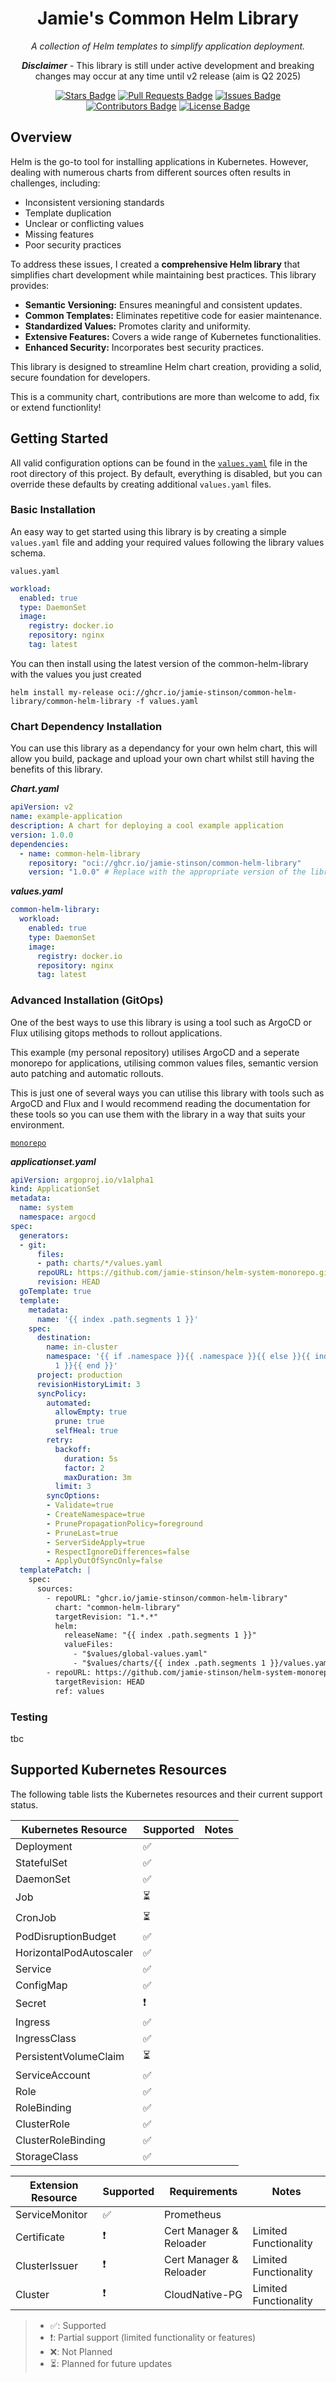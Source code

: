 <div align="center">

# Jamie's Common Helm Library

*A collection of Helm templates to simplify application deployment.*

***Disclaimer*** - This library is still under active development and breaking changes may occur at any time until v2 release (aim is Q2 2025)

</div>

<div align="center">
  <a href="https://github.com/jamie-stinson/common-helm-library/stargazers"><img src="https://img.shields.io/github/stars/jamie-stinson/common-helm-library?style=for-the-badge" alt="Stars Badge"/></a>
  <a href="https://github.com/jamie-stinson/common-helm-library/pulls"><img src="https://img.shields.io/github/issues-pr/jamie-stinson/common-helm-library?style=for-the-badge" alt="Pull Requests Badge"/></a>
  <a href="https://github.com/jamie-stinson/common-helm-library/issues"><img src="https://img.shields.io/github/issues/jamie-stinson/common-helm-library?style=for-the-badge" alt="Issues Badge"/></a>
  <a href="https://github.com/jamie-stinson/common-helm-library/graphs/contributors"><img src="https://img.shields.io/github/contributors/jamie-stinson/common-helm-library?style=for-the-badge" alt="Contributors Badge"/></a>
  <a href="https://github.com/jamie-stinson/common-helm-library/blob/master/LICENSE"><img src="https://img.shields.io/github/license/jamie-stinson/common-helm-library?style=for-the-badge" alt="License Badge"/></a>
</div>  


## Overview

Helm is the go-to tool for installing applications in Kubernetes. However, dealing with numerous charts from different sources often results in challenges, including:  

- Inconsistent versioning standards  
- Template duplication  
- Unclear or conflicting values  
- Missing features  
- Poor security practices  

To address these issues, I created a **comprehensive Helm library** that simplifies chart development while maintaining best practices. This library provides:  

- **Semantic Versioning:** Ensures meaningful and consistent updates.  
- **Common Templates:** Eliminates repetitive code for easier maintenance.  
- **Standardized Values:** Promotes clarity and uniformity.  
- **Extensive Features:** Covers a wide range of Kubernetes functionalities.  
- **Enhanced Security:** Incorporates best security practices.  

This library is designed to streamline Helm chart creation, providing a solid, secure foundation for developers.

This is a community chart, contributions are more than welcome to add, fix or extend functionlity!

## Getting Started  

All valid configuration options can be found in the [`values.yaml`](https://raw.githubusercontent.com/jamie-stinson/common-helm-library/main/values.yaml) file in the root directory of this project. By default, everything is disabled, but you can override these defaults by creating additional `values.yaml` files.  

### Basic Installation  

An easy way to get started using this library is by creating a simple `values.yaml` file and adding your required values following the library values schema.

`values.yaml`
```yaml
workload:
  enabled: true
  type: DaemonSet
  image:
    registry: docker.io
    repository: nginx
    tag: latest
```
You can then install using the latest version of the common-helm-library with the values you just created

```helm install my-release oci://ghcr.io/jamie-stinson/common-helm-library/common-helm-library -f values.yaml```

### Chart Dependency Installation

You can use this library as a dependancy for your own helm chart, this will allow you build, package and upload your own chart whilst still having the benefits of this library. 

***Chart.yaml***
```yaml
apiVersion: v2
name: example-application
description: A chart for deploying a cool example application
version: 1.0.0
dependencies:
  - name: common-helm-library
    repository: "oci://ghcr.io/jamie-stinson/common-helm-library"
    version: "1.0.0" # Replace with the appropriate version of the library
```

***values.yaml***
```yaml
common-helm-library:
  workload:
    enabled: true
    type: DaemonSet
    image:
      registry: docker.io
      repository: nginx
      tag: latest
```

### Advanced Installation (GitOps)

One of the best ways to use this library is using a tool such as ArgoCD or Flux utilising gitops methods to rollout applications.

This example (my personal repository) utilises ArgoCD and a seperate monorepo for applications, utilising common values files, semantic version auto patching and automatic rollouts.

This is just one of several ways you can utilise this library with tools such as ArgoCD and Flux and I would recommend reading the documentation for these tools so you can use them with the library in a way that suits your environment.

[`monorepo`](https://github.com/jamie-stinson/helm-system-monorepo)

***applicationset.yaml***
```yaml
apiVersion: argoproj.io/v1alpha1
kind: ApplicationSet
metadata:
  name: system
  namespace: argocd
spec:
  generators:
  - git:
      files:
      - path: charts/*/values.yaml
      repoURL: https://github.com/jamie-stinson/helm-system-monorepo.git
      revision: HEAD
  goTemplate: true
  template:
    metadata:
      name: '{{ index .path.segments 1 }}'
    spec:
      destination:
        name: in-cluster
        namespace: '{{ if .namespace }}{{ .namespace }}{{ else }}{{ index .path.segments
          1 }}{{ end }}'
      project: production
      revisionHistoryLimit: 3
      syncPolicy:
        automated:
          allowEmpty: true
          prune: true
          selfHeal: true
        retry:
          backoff:
            duration: 5s
            factor: 2
            maxDuration: 3m
          limit: 3
        syncOptions:
        - Validate=true
        - CreateNamespace=true
        - PrunePropagationPolicy=foreground
        - PruneLast=true
        - ServerSideApply=true
        - RespectIgnoreDifferences=false
        - ApplyOutOfSyncOnly=false
  templatePatch: |
    spec:
      sources:
        - repoURL: "ghcr.io/jamie-stinson/common-helm-library"
          chart: "common-helm-library"
          targetRevision: "1.*.*"
          helm:
            releaseName: "{{ index .path.segments 1 }}"
            valueFiles:
              - "$values/global-values.yaml"
              - "$values/charts/{{ index .path.segments 1 }}/values.yaml"
        - repoURL: https://github.com/jamie-stinson/helm-system-monorepo.git
          targetRevision: HEAD
          ref: values
```

### Testing

tbc

## Supported Kubernetes Resources

The following table lists the Kubernetes resources and their current support status.

| Kubernetes Resource     | Supported     | Notes                          |
|-------------------------|---------------|--------------------------------|
| Deployment              | ✅             |  
| StatefulSet             | ✅             |
| DaemonSet               | ✅             |
| Job                     | ⏳             |
| CronJob                 | ⏳             |
| PodDisruptionBudget     | ✅             |
| HorizontalPodAutoscaler | ✅             |
| Service                 | ✅             |
| ConfigMap               | ✅             |
| Secret                  | ❗             |
| Ingress                 | ✅             |
| IngressClass            | ✅             |
| PersistentVolumeClaim   | ⏳             |
| ServiceAccount          | ✅             |
| Role                    | ✅             |
| RoleBinding             | ✅             |
| ClusterRole             | ✅             |
| ClusterRoleBinding      | ✅             |
| StorageClass            | ✅             |

| Extension Resource      | Supported     | Requirements             | Notes              |
|-------------------------|---------------|--------------------------|--------------------|
| ServiceMonitor          | ✅             | Prometheus               |       
| Certificate             | ❗             | Cert Manager & Reloader  | Limited Functionality
| ClusterIssuer           | ❗             | Cert Manager & Reloader  | Limited Functionality
| Cluster                 | ❗             | CloudNative-PG           | Limited Functionality

> - ✅: Supported  
> - ❗: Partial support (limited functionality or features)
> - ❌: Not Planned  
> - ⏳: Planned for future updates
